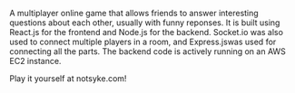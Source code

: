 A multiplayer online game that allows friends to answer interesting questions about each other, usually with funny reponses. It is built using React.js for the frontend and Node.js for the backend. Socket.io was also used to connect multiple players in a room, and Express.jswas used for connecting all the parts. The backend code is actively running on an AWS EC2 instance. 

Play it yourself at notsyke.com!
